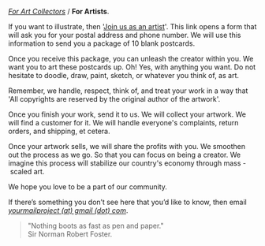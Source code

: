 [_For Art Collectors_](https://kvshvlin.github.io/yourmailproject/forartcollectors.html) / **For Artists**.

If you want to illustrate, then '<a href="https://yourmailproject.typeform.com/to/krhWpQJZ" target="_blank">Join&nbsp;us&nbsp;as&nbsp;an&nbsp;artist</a>'. This link opens a form that will ask you for your postal address and phone number. We will use this information to send you a package of 10 blank postcards.

Once you receive this package, you can unleash the creator within you. We want you to art these postcards up. Oh! Yes, with anything you want. Do not hesitate to doodle, draw, paint, sketch, or whatever you think of, as art.

Remember, we handle, respect, think of, and treat your work in a way that 'All copyrights are reserved by the original author of the artwork'.

Once you finish your work, send it to us. We will collect your artwork. We will find a customer for it. We will handle everyone's complaints, return orders, and shipping, et cetera.

Once your artwork sells, we will share the profits with you. We smoothen out the process as we go. So that you can focus on being a creator. We imagine this process will stabilize our country's economy through mass&nbsp;-&nbsp;scaled&nbsp;art.

We hope you love to be a part of our community.

If there’s something you don’t see here that you’d like to know, then email  
[_yourmailproject (at) gmail (dot) com_](mailto:yourmailproject@gmail.com).

> "Nothing boots as fast as pen and paper."  
> Sir Norman Robert Foster.
